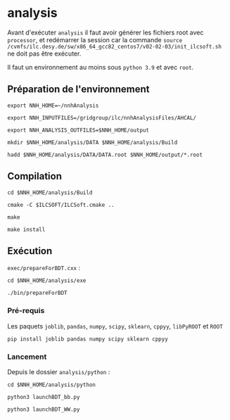 # analysis 

Avant d'exécuter `analysis` il faut avoir générer les fichiers root avec `processor`, et redémarrer la session car la commande 
`source /cvmfs/ilc.desy.de/sw/x86_64_gcc82_centos7/v02-02-03/init_ilcsoft.sh`
ne doit pas être exécuter. 

Il faut un environnement au moins sous `python 3.9` et avec `root`.

## Préparation de l'environnement
```
export NNH_HOME=~/nnhAnalysis
```
```
export NNH_INPUTFILES=/gridgroup/ilc/nnhAnalysisFiles/AHCAL/
```
```
export NNH_ANALYSIS_OUTFILES=$NNH_HOME/output
```
```
mkdir $NNH_HOME/analysis/DATA $NNH_HOME/analysis/Build
```
```
hadd $NNH_HOME/analysis/DATA/DATA.root $NNH_HOME/output/*.root
```
## Compilation
```
cd $NNH_HOME/analysis/Build
```
```
cmake -C $ILCSOFT/ILCSoft.cmake ..
```
```
make
```
```
make install
```
## Exécution 
`exec/prepareForBDT.cxx` :
```
cd $NNH_HOME/analysis/exe
```
```
./bin/prepareForBDT
```
### Pré-requis 
Les paquets `joblib`, `pandas`, `numpy`, `scipy`, `sklearn`, `cppyy`, `libPyROOT` et `ROOT`
```
pip install joblib pandas numpy scipy sklearn cppyy
```
### Lancement
Depuis le dossier `analysis/python` :
```
cd $NNH_HOME/analysis/python
```
```
python3 launchBDT_bb.py
```
```
python3 launchBDT_WW.py
```
